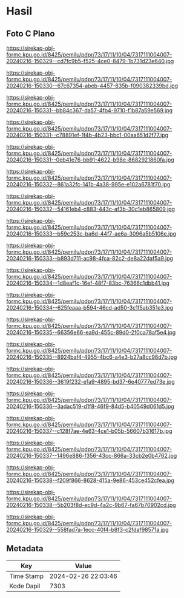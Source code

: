 # Hasil

## Foto C Plano

https://sirekap-obj-formc.kpu.go.id/8425/pemilu/pdpr/73/17/11/10/04/7317111004007-20240216-150329--cd7fc9b5-f525-4ce0-8479-1b731d23e640.jpg

https://sirekap-obj-formc.kpu.go.id/8425/pemilu/pdpr/73/17/11/10/04/7317111004007-20240216-150330--67c67354-abeb-4457-835b-f090382339bd.jpg

https://sirekap-obj-formc.kpu.go.id/8425/pemilu/pdpr/73/17/11/10/04/7317111004007-20240216-150331--bb84c367-da57-4fb4-9710-f1b87a59e569.jpg

https://sirekap-obj-formc.kpu.go.id/8425/pemilu/pdpr/73/17/11/10/04/7317111004007-20240216-150331--c78891ef-1f4b-4b23-bbc1-00aa651d2f77.jpg

https://sirekap-obj-formc.kpu.go.id/8425/pemilu/pdpr/73/17/11/10/04/7317111004007-20240216-150331--0eb41e76-bb91-4622-b98e-8682921860fa.jpg

https://sirekap-obj-formc.kpu.go.id/8425/pemilu/pdpr/73/17/11/10/04/7317111004007-20240216-150332--861a32fc-141b-4a38-995e-e102a6781f70.jpg

https://sirekap-obj-formc.kpu.go.id/8425/pemilu/pdpr/73/17/11/10/04/7317111004007-20240216-150332--54161eb4-c883-443c-af3b-30c1eb865809.jpg

https://sirekap-obj-formc.kpu.go.id/8425/pemilu/pdpr/73/17/11/10/04/7317111004007-20240216-150333--b59c253c-ba6d-44f7-ae6a-3096a5b5106e.jpg

https://sirekap-obj-formc.kpu.go.id/8425/pemilu/pdpr/73/17/11/10/04/7317111004007-20240216-150333--b893d711-ac98-4fca-82c2-de8a22daf5a9.jpg

https://sirekap-obj-formc.kpu.go.id/8425/pemilu/pdpr/73/17/11/10/04/7317111004007-20240216-150334--1d8eaf1c-16ef-48f7-83bc-76366c1dbb41.jpg

https://sirekap-obj-formc.kpu.go.id/8425/pemilu/pdpr/73/17/11/10/04/7317111004007-20240216-150334--625feaaa-b594-46cd-ad50-3c1f5ab351e3.jpg

https://sirekap-obj-formc.kpu.go.id/8425/pemilu/pdpr/73/17/11/10/04/7317111004007-20240216-150335--66356e66-ea9d-455c-89d0-2f0ca78af5e4.jpg

https://sirekap-obj-formc.kpu.go.id/8425/pemilu/pdpr/73/17/11/10/04/7317111004007-20240216-150335--8924baf4-4955-4bc6-a4e3-b27a8cc98d7b.jpg

https://sirekap-obj-formc.kpu.go.id/8425/pemilu/pdpr/73/17/11/10/04/7317111004007-20240216-150336--3619f232-e1a9-4895-bd37-6e40777ed73e.jpg

https://sirekap-obj-formc.kpu.go.id/8425/pemilu/pdpr/73/17/11/10/04/7317111004007-20240216-150336--3adac519-d1f8-46f9-84d5-b40549d061d5.jpg

https://sirekap-obj-formc.kpu.go.id/8425/pemilu/pdpr/73/17/11/10/04/7317111004007-20240216-150337--c128f7ae-4e63-4ce1-b05b-56607b31617b.jpg

https://sirekap-obj-formc.kpu.go.id/8425/pemilu/pdpr/73/17/11/10/04/7317111004007-20240216-150337--1496e886-f356-43cc-866a-33cb2e0b4762.jpg

https://sirekap-obj-formc.kpu.go.id/8425/pemilu/pdpr/73/17/11/10/04/7317111004007-20240216-150338--f209f866-8628-415a-9e86-453ce452cfea.jpg

https://sirekap-obj-formc.kpu.go.id/8425/pemilu/pdpr/73/17/11/10/04/7317111004007-20240216-150338--5b203f8d-ec9d-4a2c-9b67-fa67b70902cd.jpg

https://sirekap-obj-formc.kpu.go.id/8425/pemilu/pdpr/73/17/11/10/04/7317111004007-20240216-150329--558fad7a-1ecc-40f4-b8f3-c2fdaf98571a.jpg


## Metadata

| Key        | Value               |
| ---------- | ------------------- |
| Time Stamp | 2024-02-26 22:03:46 |
| Kode Dapil | 7303                |



